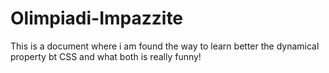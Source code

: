 # Olimpiadi-Impazzite
This is a document where i am found the way to learn better the dynamical property bt CSS and what both is really funny!
